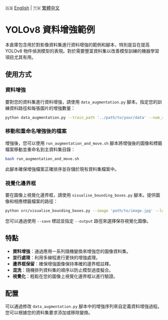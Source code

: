 🇬🇧 [English](./README.md) | 🇹🇼 [繁體中文](./README-zh-tw.md)

# YOLOv8 資料增強範例

本倉庫包含用於對影像資料集進行資料增強的範例和腳本，特別是旨在提高 YOLOv8 物件偵測模型的表現。對於需要豐富資料集以改善模型訓練的機器學習項目尤其有用。

## 使用方式

### 資料增強

要對您的資料集進行資料增強，請使用 `data_augmentation.py` 腳本。指定您的訓練資料路徑和每張圖片的增強數量：

```bash
python data_augmentation.py --train_path '../path/to/your/data' --num_augmentations 30
```

### 移動和重命名增強後的檔案

增強後，您可以使用 `run_augmentation_and_move.sh` 腳本將增強後的圖像和標籤檔案移動並重命名到主資料集目錄：

```bash
bash run_augmentation_and_move.sh
```

此腳本確保增強檔案正確排序並存儲於現有資料集檔案中。

### 視覺化邊界框

要在圖像上視覺化邊界框，請使用 `visualise_bounding_boxes.py` 腳本。提供圖像和相應標籤檔案的路徑：

```bash
python src/visualise_bounding_boxes.py --image 'path/to/image.jpg' --label 'path/to/label.txt'
```

您可以通過使用 `--save` 標誌並指定 `--output` 路徑來選擇保存視覺化圖像。

## 特點

- **資料增強**：通過應用一系列隨機變換來增強您的圖像資料集。
- **並行處理**：利用多線程進行更快的增強處理。
- **邊界框保留**：確保增強圖像保持準確的邊界框註釋。
- **混洗**：隨機排列資料集的順序以防止模型過度擬合。
- **視覺化**：輕鬆在您的圖像上視覺化邊界框以進行驗證。

## 配置

可以通過修改 `data_augmentation.py` 腳本中的增強序列來自定義資料增強過程。您可以根據您的資料集要求添加或移除變換。